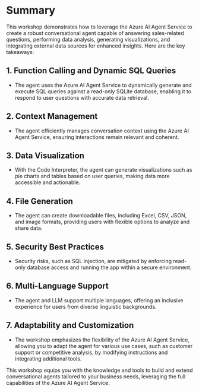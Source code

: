 # Summary

This workshop demonstrates how to leverage the Azure AI Agent Service to create a robust conversational agent capable of answering sales-related questions, performing data analysis, generating visualizations, and integrating external data sources for enhanced insights. Here are the key takeaways:

## 1. Function Calling and Dynamic SQL Queries

- The agent uses the Azure AI Agent Service to dynamically generate and execute SQL queries against a read-only SQLite database, enabling it to respond to user questions with accurate data retrieval.

## 2. Context Management

- The agent efficiently manages conversation context using the Azure AI Agent Service, ensuring interactions remain relevant and coherent.

## 3. Data Visualization

- With the Code Interpreter, the agent can generate visualizations such as pie charts and tables based on user queries, making data more accessible and actionable.

## 4. File Generation

- The agent can create downloadable files, including Excel, CSV, JSON, and image formats, providing users with flexible options to analyze and share data.

## 5. Security Best Practices

- Security risks, such as SQL injection, are mitigated by enforcing read-only database access and running the app within a secure environment.

## 6. Multi-Language Support

- The agent and LLM support multiple languages, offering an inclusive experience for users from diverse linguistic backgrounds.

## 7. Adaptability and Customization

- The workshop emphasizes the flexibility of the Azure AI Agent Service, allowing you to adapt the agent for various use cases, such as customer support or competitive analysis, by modifying instructions and integrating additional tools.

This workshop equips you with the knowledge and tools to build and extend conversational agents tailored to your business needs, leveraging the full capabilities of the Azure AI Agent Service.
